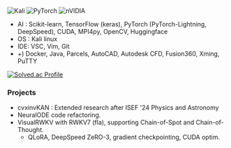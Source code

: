 ![Kali](https://img.shields.io/badge/Kali-268BEE?style=for-the-badge&logo=kalilinux&logoColor=white) ![PyTorch](https://img.shields.io/badge/PyTorch-%23EE4C2C.svg?style=for-the-badge&logo=PyTorch&logoColor=white) ![nVIDIA](https://img.shields.io/badge/cuda-000000.svg?style=for-the-badge&logo=nVIDIA&logoColor=green)

- AI : Scikit-learn, TensorFlow (keras), PyTorch (PyTorch-Lightning, DeepSpeed), CUDA, MPI4py, OpenCV, Huggingface
- OS : Kali linux
- IDE: VSC, Vim, Git
- +) Docker, Java, Parcels, AutoCAD, Autodesk CFD, Fusion360, Xming, PuTTY

[![Solved.ac Profile](http://mazassumnida.wtf/api/v2/generate_badge?boj=bllacovvqso)](https://solved.ac/bllacovvqso/)

### Projects
- cvxinvKAN : Extended research after ISEF '24 Physics and Astronomy
- NeuralODE code refactoring.
- VisualRWKV with RWKV7 (fla), supporting Chain-of-Spot and Chain-of-Thought.
  - QLoRA, DeepSpeed ZeRO-3, gradient checkpointing, CUDA optim.
